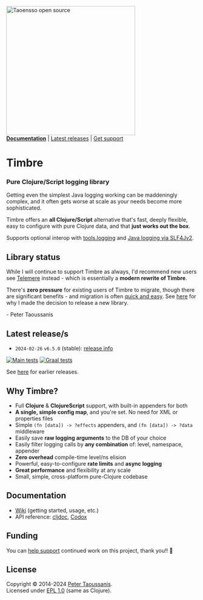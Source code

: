 <a href="https://www.taoensso.com/clojure" title="More stuff by @ptaoussanis at www.taoensso.com"><img src="https://www.taoensso.com/open-source.png" alt="Taoensso open source" width="340"/></a>  
[**Documentation**](#documentation) | [Latest releases](#latest-releases) | [Get support][GitHub issues]

# Timbre

### Pure Clojure/Script logging library

Getting even the simplest Java logging working can be maddeningly complex, and it often gets worse at scale as your needs become more sophisticated.

Timbre offers an **all Clojure/Script** alternative that's fast, deeply flexible, easy to configure with pure Clojure data, and that **just works out the box**.

Supports optional interop with [tools.logging](../../wiki/4-Interop#toolslogging) and [Java logging via SLF4Jv2](../../wiki/4-Interop#java-logging).

## Library status

While I will continue to support Timbre as always, I'd recommend new users see [Telemere](https://www.taoensso.com/telemere) instead - which is essentially a **modern rewrite of Timbre**.

There's **zero pressure** for existing users of Timbre to migrate, though there are significant benefits - and migration is often [quick and easy](https://github.com/taoensso/telemere/wiki/5-Migrating#from-timbre). See [here](https://github.com/taoensso/telemere/wiki/6-FAQ#why-not-just-update-timbre) for why I made the decision to release a new library.

\- Peter Taoussanis

## Latest release/s

- `2024-02-26` `v6.5.0` (stable): [release info](../../releases/tag/v6.5.0)

[![Main tests][Main tests SVG]][Main tests URL]
[![Graal tests][Graal tests SVG]][Graal tests URL]

See [here][GitHub releases] for earlier releases.

## Why Timbre?

- Full **Clojure** & **ClojureScript** support, with built-in appenders for both
- **A single, simple config map**, and you're set. No need for XML or properties files
- Simple `(fn [data]) -> ?effects` appenders, and `(fn [data]) -> ?data` middleware
- Easily save **raw logging arguments** to the DB of your choice
- Easily filter logging calls by **any combination** of: level, namespace, appender
- **Zero overhead** compile-time level/ns elision
- Powerful, easy-to-configure **rate limits** and **async logging**
- **Great performance** and flexibility at any scale
- Small, simple, cross-platform pure-Clojure codebase

## Documentation

- [Wiki][GitHub wiki] (getting started, usage, etc.)
- API reference: [cljdoc][cljdoc docs], [Codox][Codox docs]

## Funding

You can [help support][sponsor] continued work on this project, thank you!! 🙏

## License

Copyright &copy; 2014-2024 [Peter Taoussanis][].  
Licensed under [EPL 1.0](LICENSE.txt) (same as Clojure).

<!-- Common -->

[GitHub releases]: ../../releases
[GitHub issues]:   ../../issues
[GitHub wiki]:     ../../wiki

[Peter Taoussanis]: https://www.taoensso.com
[sponsor]:          https://www.taoensso.com/sponsor

<!-- Project -->

[Codox docs]:   https://taoensso.github.io/timbre/
[cljdoc docs]: https://cljdoc.org/d/com.taoensso/timbre/

[Clojars SVG]: https://img.shields.io/clojars/v/com.taoensso/timbre.svg
[Clojars URL]: https://clojars.org/com.taoensso/timbre

[Main tests SVG]:  https://github.com/taoensso/timbre/actions/workflows/main-tests.yml/badge.svg
[Main tests URL]:  https://github.com/taoensso/timbre/actions/workflows/main-tests.yml
[Graal tests SVG]: https://github.com/taoensso/timbre/actions/workflows/graal-tests.yml/badge.svg
[Graal tests URL]: https://github.com/taoensso/timbre/actions/workflows/graal-tests.yml
